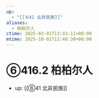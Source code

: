 ```yaml
---
up:
  - "[[⑥41 北非民族]]"
aliases:
  - 柏柏尔人
ctime: 2025-03-01T13:43:11+08:00
mtime: 2025-10-01T11:40:30+08:00
---
```


# ⑥416.2 柏柏尔人

- up: [[⑥41 北非民族]]
